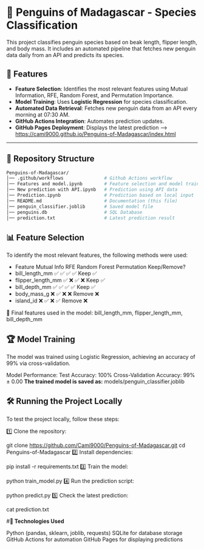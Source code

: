 # 🐧 Penguins of Madagascar - Species Classification

This project classifies penguin species based on beak length, flipper length, and body mass. It includes an automated pipeline that fetches new penguin data daily from an API and predicts its species.

## 🚀 Features
- **Feature Selection**: Identifies the most relevant features using Mutual Information, RFE, Random Forest, and Permutation Importance.
- **Model Training**: Uses **Logistic Regression** for species classification.
- **Automated Data Retrieval**: Fetches new penguin data from an API every morning at 07:30 AM.
- **GitHub Actions Integration**: Automates prediction updates.
- **GitHub Pages Deployment**: Displays the latest prediction -->    https://cami9000.github.io/Penguins-of-Madagascar/index.html


---

## 📂 **Repository Structure**
```bash
Penguins-of-Madagascar/
│── .github/workflows               # Github Actions workflow
│── Features and model.ipynb        # Feature selection and model training
│── New prediction with API.ipynb   # Prediction using API data
│── Prediction.ipynb                # Prediction based on local input
│── README.md                       # Documentation (this file)
│── penguin_classifier.joblib       # Saved model file
│── penguins.db                     # SQL Database
│── prediction.txt                  # Latest prediction result
```


## 📊 **Feature Selection**

To identify the most relevant features, the following methods were used:


* Feature	        Mutual Info	  RFE	   Random Forest	Permutation	  Keep/Remove?
* bill_length_mm	    ✅	        ✅	      ✅	            ✅	        Keep ✅
* flipper_length_mm	    ✅	        ❌	      ✅	            ❌	        Keep ✅
* bill_depth_mm	        ✅	        ✅	      ✅	            ✅	        Keep ✅
* body_mass_g	        ❌	        ✅	      ❌	            ❌	        Remove ❌
* island_id	            ❌	        ✅	      ❌	            ✅	        Remove ❌

🚀 Final features used in the model:
bill_length_mm, flipper_length_mm, bill_depth_mm


## 🏆 **Model Training**

The model was trained using Logistic Regression, achieving an accuracy of 99% via cross-validation.

Model Performance:
Test Accuracy: 100%
Cross-Validation Accuracy: 99% ± 0.00
**The trained model is saved as:**
    models/penguin_classifier.joblib

## **🛠 Running the Project Locally**

To test the project locally, follow these steps:

1️⃣ Clone the repository:

git clone https://github.com/Cami9000/Penguins-of-Madagascar.git
cd Penguins-of-Madagascar
2️⃣ Install dependencies:

pip install -r requirements.txt
3️⃣ Train the model:

python train_model.py
4️⃣ Run the prediction script:

python predict.py
5️⃣ Check the latest prediction:

cat prediction.txt


#**📌 Technologies Used**

Python (pandas, sklearn, joblib, requests)
SQLite for database storage
GitHub Actions for automation
GitHub Pages for displaying predictions



